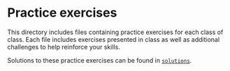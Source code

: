# Practice exercises

This directory includes files containing practice exercises for each class of class.
Each file includes exercises presented in class as well as additional
challenges to help reinforce your skills.

Solutions to these practice exercises can be found in [`solutions`](../solutions/).
